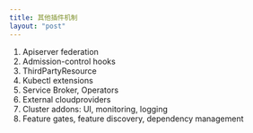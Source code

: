 ```yaml
---
title: 其他插件机制
layout: "post"
---
```


1. Apiserver federation
2. Admission-control hooks
3. ThirdPartyResource
4. Kubectl extensions
5. Service Broker, Operators
6. External cloudproviders
7. Cluster addons: UI, monitoring, logging
8. Feature gates, feature discovery, dependency management


